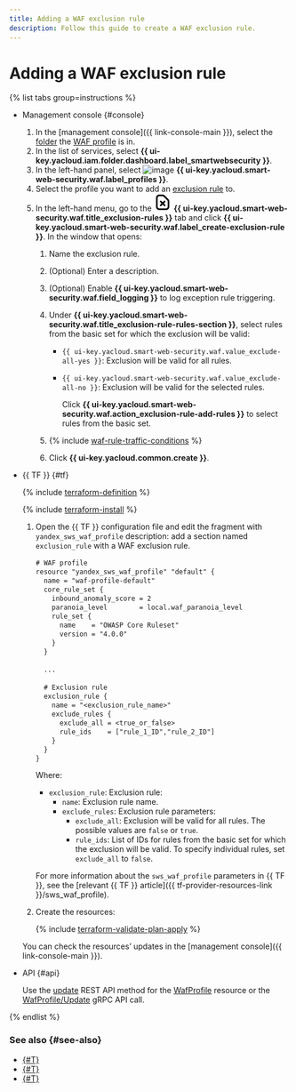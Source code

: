 ```yaml
---
title: Adding a WAF exclusion rule
description: Follow this guide to create a WAF exclusion rule.
---
```


# Adding a WAF exclusion rule

{% list tabs group=instructions %}

- Management console {#console}

  1. In the [management console]({{ link-console-main }}), select the [folder](../../resource-manager/concepts/resources-hierarchy.md#folder) the [WAF profile](../concepts/waf.md) is in.
  1. In the list of services, select **{{ ui-key.yacloud.iam.folder.dashboard.label_smartwebsecurity }}**.
  1. In the left-hand panel, select ![image](../../_assets/smartwebsecurity/waf.svg) **{{ ui-key.yacloud.smart-web-security.waf.label_profiles }}**.
  1. Select the profile you want to add an [exclusion rule](../concepts/waf.md#exclusion-rules) to.
  1. In the left-hand menu, go to the ![image](../../_assets/console-icons/file-xmark.svg) **{{ ui-key.yacloud.smart-web-security.waf.title_exclusion-rules }}** tab and click **{{ ui-key.yacloud.smart-web-security.waf.label_create-exclusion-rule }}**. In the window that opens:
      1. Name the exclusion rule.
      1. (Optional) Enter a description.
      1. (Optional) Enable **{{ ui-key.yacloud.smart-web-security.waf.field_logging }}** to log exception rule triggering.
      1. Under **{{ ui-key.yacloud.smart-web-security.waf.title_exclusion-rule-rules-section }}**, select rules from the basic set for which the exclusion will be valid:
          * `{{ ui-key.yacloud.smart-web-security.waf.value_exclude-all-yes }}`: Exclusion will be valid for all rules.
          * `{{ ui-key.yacloud.smart-web-security.waf.value_exclude-all-no }}`: Exclusion will be valid for the selected rules.

              Click **{{ ui-key.yacloud.smart-web-security.waf.action_exclusion-rule-add-rules }}** to select rules from the basic set.

      1. {% include [waf-rule-traffic-conditions](../../_includes/smartwebsecurity/waf-rule-traffic-conditions.md) %}

      1. Click **{{ ui-key.yacloud.common.create }}**.

- {{ TF }} {#tf}

  {% include [terraform-definition](../../_tutorials/_tutorials_includes/terraform-definition.md) %}

  {% include [terraform-install](../../_includes/terraform-install.md) %}

  1. Open the {{ TF }} configuration file and edit the fragment with `yandex_sws_waf_profile` description: add a section named `exclusion_rule` with a WAF exclusion rule.

      ```hcl
      # WAF profile
      resource "yandex_sws_waf_profile" "default" {
        name = "waf-profile-default"
        core_rule_set {
          inbound_anomaly_score = 2
          paranoia_level        = local.waf_paranoia_level
          rule_set {
            name    = "OWASP Core Ruleset"
            version = "4.0.0"
          }
        }

        ...

        # Exclusion rule
        exclusion_rule {
          name = "<exclusion_rule_name>"
          exclude_rules {
            exclude_all = <true_or_false>
            rule_ids    = ["rule_1_ID","rule_2_ID"]
          }
        }
      }
      ```

      Where:
      * `exclusion_rule`: Exclusion rule:
         * `name`: Exclusion rule name.
         * `exclude_rules`: Exclusion rule parameters:
            * `exclude_all`: Exclusion will be valid for all rules. The possible values are `false` or `true`.
            * `rule_ids`: List of IDs for rules from the basic set for which the exclusion will be valid. To specify individual rules, set `exclude_all` to `false`.

      For more information about the `sws_waf_profile` parameters in {{ TF }}, see the [relevant {{ TF }} article]({{ tf-provider-resources-link }}/sws_waf_profile).

  1. Create the resources:

       {% include [terraform-validate-plan-apply](../../_tutorials/_tutorials_includes/terraform-validate-plan-apply.md) %}

  You can check the resources’ updates in the [management console]({{ link-console-main }}).

- API {#api}

  Use the [update](../waf/api-ref/WafProfile/update.md) REST API method for the [WafProfile](../waf/api-ref/WafProfile/) resource or the [WafProfile/Update](../waf/api-ref/grpc/WafProfile/update.md) gRPC API call.

{% endlist %}

### See also {#see-also}

* [{#T}](configure-set-rules.md)
* [{#T}](exclusion-rule-delete.md)
* [{#T}](rule-add.md)
